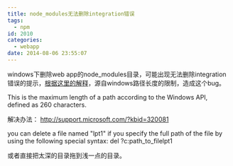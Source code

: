 ```yaml
---
title: node_modules无法删除integration错误
tags:
  - npm
id: 2010
categories:
  - webapp
date: 2014-08-06 23:55:07
---
```


windows下删除web app的node_modules目录，可能出现无法删除integration错误的提示，[根据这里的解释](https://github.com/joyent/node/issues/6960)，源自windows路径长度的限制，造成这个bug。

This is the maximum length of a path according to the Windows API, defined as 260 characters.

解决办法：
http://support.microsoft.com/?kbid=320081

you can delete a file named "lpt1" if you specify the full path of the file by using the following special syntax:
del \?c:path_to_filelpt1

或者直接把太深的目录拖到浅一点的目录。